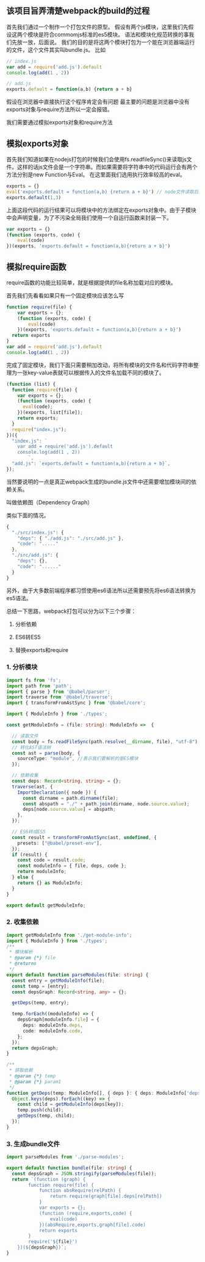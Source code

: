 ## 该项目旨弄清楚webpack的build的过程

首先我们通过一个制作一个打包文件的原型。
假设有两个js模块，这里我们先假设这两个模块是符合commomjs标准的es5模块。
语法和模块化规范转换的事我们先放一放，后面说。
我们的目的是将这两个模块打包为一个能在浏览器端运行的文件，这个文件其实叫bundle.js。
比如
``` js
// index.js
var add = require('add.js').default
console.log(add(1 , 2))

// add.js
exports.default = function(a,b) {return a + b}

```
假设在浏览器中直接执行这个程序肯定会有问题 最主要的问题是浏览器中没有exports对象与require方法所以一定会报错。

我们需要通过模拟exports对象和require方法

## 模拟exports对象

首先我们知道如果在nodejs打包的时候我们会使用fs.readfileSync()来读取js文件。这样的话js文件会是一个字符串。而如果需要将字符串中的代码运行会有两个方法分别是new Function与Eval。
在这里面我们选用执行效率较高的eval。

``` js
exports = {}
eval('exports.default = function(a,b) {return a + b}') // node文件读取后的代码字符串
exports.default(1,3)
```

上面这段代码的运行结果可以将模块中的方法绑定在exports对象中。由于子模块中会声明变量，为了不污染全局我们使用一个自运行函数来封装一下。

``` js
var exports = {}
(function (exports, code) {
	eval(code)
})(exports, 'exports.default = function(a,b){return a + b}')
```

## 模拟require函数

require函数的功能比较简单，就是根据提供的file名称加载对应的模块。

首先我们先看看如果只有一个固定模块应该怎么写
``` js
function require(file) {
	var exports = {};
	(function (exports, code) {
		eval(code)
	})(exports, 'exports.default = function(a,b){return a + b}')
  return exports
}
var add = require('add.js').default
console.log(add(1 , 2))
```

完成了固定模块，我们下面只需要稍加改动，将所有模块的文件名和代码字符串整理为一张key-value表就可以根据传入的文件名加载不同的模块了。
``` js
(function (list) {
  function require(file) {
    var exports = {};
    (function (exports, code) {
      eval(code);
    })(exports, list[file]);
    return exports;
  }
  require("index.js");
})({
  "index.js": `
    var add = require('add.js').default
    console.log(add(1 , 2))
        `,
  "add.js": `exports.default = function(a,b){return a + b}`,
});

```

当然要说明的一点是真正webpack生成的bundle.js文件中还需要增加模块间的依赖关系。

叫做依赖图（Dependency Graph）

类似下面的情况。

```typescript
{
  "./src/index.js": {
    "deps": { "./add.js": "./src/add.js" },
    "code": "....."
  },
  "./src/add.js": {
    "deps": {},
    "code": "......"
  }
}

```

另外，由于大多数前端程序都习惯使用es6语法所以还需要预先将es6语法转换为es5语法。

总结一下思路，webpack打包可以分为以下三个步骤：
1. 分析依赖

2. ES6转ES5

3. 替换exports和require


### 1. 分析模块

```typescript
import fs from 'fs';
import path from 'path';
import { parse } from '@babel/parser';
import traverse from '@babel/traverse';
import { transformFromAstSync } from '@babel/core';

import { ModuleInfo } from './types';

const getModuleInfo = (file: string): ModuleInfo =>  {

  // 读取文件
  const body = fs.readFileSync(path.resolve(__dirname, file), "utf-8");
  // 转化AST语法树
  const ast = parse(body, {
    sourceType: "module", //表示我们要解析的是ES模块
  });

  // 依赖收集
  const deps: Record<string, string> = {};
  traverse(ast, {
    ImportDeclaration({ node }) {
      const dirname = path.dirname(file);
      const abspath = "./" + path.join(dirname, node.source.value);
      deps[node.source.value] = abspath;
    },
  });

  // ES6转成ES5
  const result = transformFromAstSync(ast, undefined, {
    presets: ["@babel/preset-env"],
  });
  if (result) {
    const code = result.code;
    const moduleInfo = { file, deps, code };
    return moduleInfo;
  } else {
    return {} as ModuleInfo;
  }
}

export default getModuleInfo;
```

### 2. 收集依赖
```typescript
import getModuleInfo from './get-module-info';
import { ModuleInfo } from './types';
/**
 * 模块解析
 * @param {*} file 
 * @returns 
 */
export default function parseModules(file: string) {
  const entry = getModuleInfo(file);
  const temp = [entry];
  const depsGraph: Record<string, any> = {};

  getDeps(temp, entry);

  temp.forEach((moduleInfo) => {
    depsGraph[moduleInfo.file] = {
      deps: moduleInfo.deps,
      code: moduleInfo.code,
    };
  });
  return depsGraph;
}

/**
 * 获取依赖
 * @param {*} temp 
 * @param {*} param1 
 */
function getDeps(temp: ModuleInfo[], { deps }: { deps: ModuleInfo['deps'] }) {
  Object.keys(deps).forEach((key) => {
    const child = getModuleInfo(deps[key]);
    temp.push(child);
    getDeps(temp, child);
  });
}
```

### 3. 生成bundle文件
```typescript
import parseModules from './parse-modules';

export default function bundle(file: string) {
  const depsGraph = JSON.stringify(parseModules(file));
  return `(function (graph) {
        function require(file) {
            function absRequire(relPath) {
                return require(graph[file].deps[relPath])
            }
            var exports = {};
            (function (require,exports,code) {
                eval(code)
            })(absRequire,exports,graph[file].code)
            return exports
        }
        require('${file}')
    })(${depsGraph})`;
}
```
